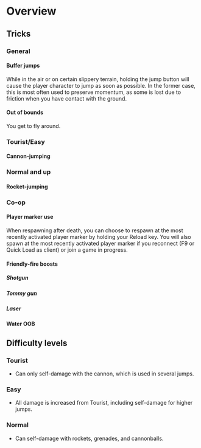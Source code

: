 # Overview

## Tricks

### General

#### Buffer jumps

While in the air or on certain slippery terrain, holding the jump button will cause the player character to jump as soon as possible. In the former case, this is most often used to preserve momentum, as some is lost due to friction when you have contact with the ground.

#### Out of bounds

You get to fly around.

### Tourist/Easy

#### Cannon-jumping

### Normal and up

#### Rocket-jumping

### Co-op

#### Player marker use

When respawning after death, you can choose to respawn at the most recently activated player marker by holding your Reload key. You will also spawn at the most recently activated player marker if you reconnect (F9 or Quick Load as client) or join a game in progress.

#### Friendly-fire boosts

##### Shotgun

##### Tommy gun

##### Laser

#### Water OOB

## Difficulty levels

### Tourist

- Can only self-damage with the cannon, which is used in several jumps.

### Easy

- All damage is increased from Tourist, including self-damage for higher jumps.

### Normal

- Can self-damage with rockets, grenades, and cannonballs.
